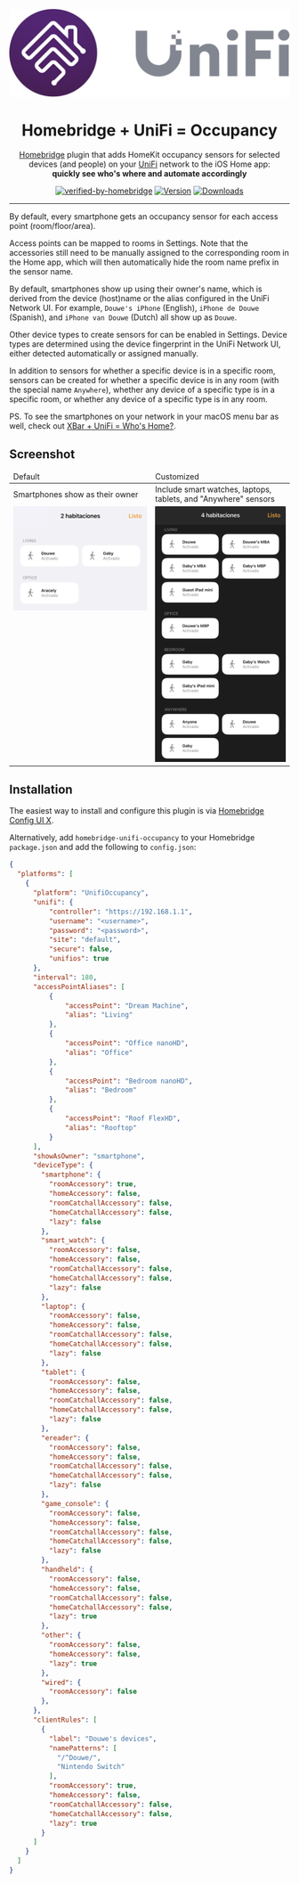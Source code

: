 <p align="center">
<a href="[v](https://github.com/DouweM/homebridge-unifi-occupancy)"><img src="logo.png" width="532"></a>
</p>

<span align="center">

# Homebridge + UniFi = Occupancy

[Homebridge](https://homebridge.io) plugin that adds HomeKit occupancy sensors for selected<br>
devices (and people) on your [UniFi](https://www.ui.com/wi-fi) network to the iOS Home app:<br>
**quickly see who's where and automate accordingly**

[![verified-by-homebridge](https://badgen.net/badge/homebridge/verified/purple)](https://github.com/homebridge/homebridge/wiki/Verified-Plugins)
[![Version](https://img.shields.io/npm/v/homebridge-unifi-occupancy?color=green)](https://www.npmjs.com/package/homebridge-unifi-occupancy)
[![Downloads](https://img.shields.io/npm/dt/homebridge-unifi-occupancy)](https://www.npmjs.com/package/homebridge-unifi-occupancy)

</span>

---

By default, every smartphone gets an occupancy sensor for each access point (room/floor/area).

Access points can be mapped to rooms in Settings.
Note that the accessories still need to be manually assigned to the corresponding room in the Home app, which will then automatically hide the room name prefix in the sensor name.

By default, smartphones show up using their owner's name, which is derived from the device (host)name or the alias configured in the UniFi Network UI.
For example, `Douwe's iPhone` (English), `iPhone de Douwe` (Spanish), and `iPhone van Douwe` (Dutch) all show up as `Douwe`.

Other device types to create sensors for can be enabled in Settings.
Device types are determined using the device fingerprint in the UniFi Network UI, either detected automatically or assigned manually.

In addition to sensors for whether a specific device is in a specific room, sensors can be created for whether a specific device is in any room (with the special name `Anywhere`), whether any device of a specific type is in a specific room, or whether any device of a specific type is in any room.

PS. To see the smartphones on your network in your macOS menu bar as well, check out [XBar + UniFi = Who's Home?](https://github.com/DouweM/xbar-whos-home-unifi).

## Screenshot

<table>
  <thead>
    <tr>
      <td>Default</td>
      <td>Customized</td>
    </tr>
  </thead>
  <tbody>
    <tr>
      <td>Smartphones show as their owner</td>
      <td>Include smart watches, laptops, tablets, and "Anywhere" sensors</td>
    </tr>
    <tr>
      <td valign="top">
        <img src="screenshot.png" width="589">
      </td>
      <td>
        <img src="screenshot2.png" width="589">
      </td>
    </tr>
  </tbody>
</table>

## Installation

The easiest way to install and configure this plugin is via [Homebridge Config UI X](https://github.com/oznu/homebridge-config-ui-x).

Alternatively, add `homebridge-unifi-occupancy` to your Homebridge `package.json` and add the following to `config.json`:

```json
{
  "platforms": [
    {
      "platform": "UnifiOccupancy",
      "unifi": {
          "controller": "https://192.168.1.1",
          "username": "<username>",
          "password": "<password>",
          "site": "default",
          "secure": false,
          "unifios": true
      },
      "interval": 180,
      "accessPointAliases": [
          {
              "accessPoint": "Dream Machine",
              "alias": "Living"
          },
          {
              "accessPoint": "Office nanoHD",
              "alias": "Office"
          },
          {
              "accessPoint": "Bedroom nanoHD",
              "alias": "Bedroom"
          },
          {
              "accessPoint": "Roof FlexHD",
              "alias": "Rooftop"
          }
      ],
      "showAsOwner": "smartphone",
      "deviceType": {
        "smartphone": {
          "roomAccessory": true,
          "homeAccessory": false,
          "roomCatchallAccessory": false,
          "homeCatchallAccessory": false,
          "lazy": false
        },
        "smart_watch": {
          "roomAccessory": false,
          "homeAccessory": false,
          "roomCatchallAccessory": false,
          "homeCatchallAccessory": false,
          "lazy": false
        },
        "laptop": {
          "roomAccessory": false,
          "homeAccessory": false,
          "roomCatchallAccessory": false,
          "homeCatchallAccessory": false,
          "lazy": false
        },
        "tablet": {
          "roomAccessory": false,
          "homeAccessory": false,
          "roomCatchallAccessory": false,
          "homeCatchallAccessory": false,
          "lazy": false
        },
        "ereader": {
          "roomAccessory": false,
          "homeAccessory": false,
          "roomCatchallAccessory": false,
          "homeCatchallAccessory": false,
          "lazy": false
        },
        "game_console": {
          "roomAccessory": false,
          "homeAccessory": false,
          "roomCatchallAccessory": false,
          "homeCatchallAccessory": false,
          "lazy": false
        },
        "handheld": {
          "roomAccessory": false,
          "homeAccessory": false,
          "roomCatchallAccessory": false,
          "homeCatchallAccessory": false,
          "lazy": true
        },
        "other": {
          "roomAccessory": false,
          "homeAccessory": false,
          "lazy": true
        },
        "wired": {
          "roomAccessory": false
        },
      },
      "clientRules": [
        {
          "label": "Douwe's devices",
          "namePatterns": [
            "/^Douwe/",
            "Nintendo Switch"
          ],
          "roomAccessory": true,
          "homeAccessory": false,
          "roomCatchallAccessory": false,
          "homeCatchallAccessory": false,
          "lazy": true
        }
      ]
    }
  ]
}
```

